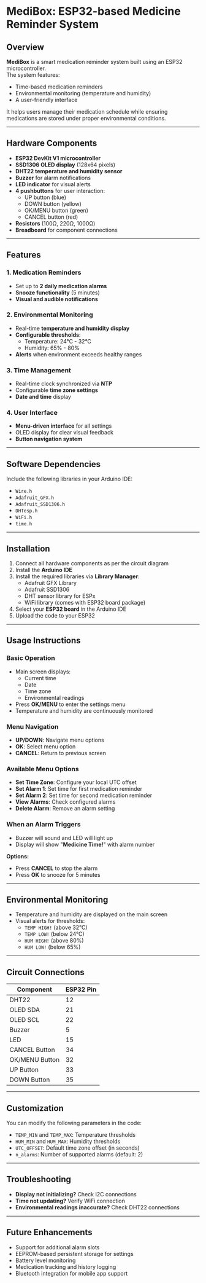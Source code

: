 # MediBox: ESP32-based Medicine Reminder System

## Overview
**MediBox** is a smart medication reminder system built using an ESP32 microcontroller.  
The system features:
- Time-based medication reminders  
- Environmental monitoring (temperature and humidity)  
- A user-friendly interface  

It helps users manage their medication schedule while ensuring medications are stored under proper environmental conditions.

---

## Hardware Components

- **ESP32 DevKit V1 microcontroller**  
- **SSD1306 OLED display** (128x64 pixels)  
- **DHT22 temperature and humidity sensor**  
- **Buzzer** for alarm notifications  
- **LED indicator** for visual alerts  
- **4 pushbuttons** for user interaction:
  - UP button (blue)
  - DOWN button (yellow)
  - OK/MENU button (green)
  - CANCEL button (red)  
- **Resistors** (100Ω, 220Ω, 1000Ω)  
- **Breadboard** for component connections  

---

## Features

### 1. Medication Reminders
- Set up to **2 daily medication alarms**  
- **Snooze functionality** (5 minutes)  
- **Visual and audible notifications**  

### 2. Environmental Monitoring
- Real-time **temperature and humidity display**  
- **Configurable thresholds**:
  - Temperature: 24°C - 32°C  
  - Humidity: 65% - 80%  
- **Alerts** when environment exceeds healthy ranges  

### 3. Time Management
- Real-time clock synchronized via **NTP**  
- Configurable **time zone settings**  
- **Date and time** display  

### 4. User Interface
- **Menu-driven interface** for all settings  
- OLED display for clear visual feedback  
- **Button navigation system**  

---

## Software Dependencies

Include the following libraries in your Arduino IDE:

- `Wire.h`  
- `Adafruit_GFX.h`  
- `Adafruit_SSD1306.h`  
- `DHTesp.h`  
- `WiFi.h`  
- `time.h`  

---

## Installation

1. Connect all hardware components as per the circuit diagram  
2. Install the **Arduino IDE**  
3. Install the required libraries via **Library Manager**:
   - Adafruit GFX Library  
   - Adafruit SSD1306  
   - DHT sensor library for ESPx  
   - WiFi library (comes with ESP32 board package)  
4. Select your **ESP32 board** in the Arduino IDE  
5. Upload the code to your ESP32  

---

## Usage Instructions

### Basic Operation
- Main screen displays:
  - Current time
  - Date
  - Time zone
  - Environmental readings  
- Press **OK/MENU** to enter the settings menu  
- Temperature and humidity are continuously monitored  

### Menu Navigation
- **UP/DOWN**: Navigate menu options  
- **OK**: Select menu option  
- **CANCEL**: Return to previous screen  

### Available Menu Options
- **Set Time Zone**: Configure your local UTC offset  
- **Set Alarm 1**: Set time for first medication reminder  
- **Set Alarm 2**: Set time for second medication reminder  
- **View Alarms**: Check configured alarms  
- **Delete Alarm**: Remove an alarm setting  

### When an Alarm Triggers
- Buzzer will sound and LED will light up  
- Display will show "**Medicine Time!**" with alarm number  

**Options:**
- Press **CANCEL** to stop the alarm  
- Press **OK** to snooze for 5 minutes  

---

## Environmental Monitoring

- Temperature and humidity are displayed on the main screen  
- Visual alerts for thresholds:
  - `TEMP HIGH!` (above 32°C)  
  - `TEMP LOW!` (below 24°C)  
  - `HUM HIGH!` (above 80%)  
  - `HUM LOW!` (below 65%)  

---

## Circuit Connections

| Component      | ESP32 Pin |
|----------------|-----------|
| DHT22          | 12        |
| OLED SDA       | 21        |
| OLED SCL       | 22        |
| Buzzer         | 5         |
| LED            | 15        |
| CANCEL Button  | 34        |
| OK/MENU Button | 32        |
| UP Button      | 33        |
| DOWN Button    | 35        |

---

## Customization

You can modify the following parameters in the code:

- `TEMP_MIN` and `TEMP_MAX`: Temperature thresholds  
- `HUM_MIN` and `HUM_MAX`: Humidity thresholds  
- `UTC_OFFSET`: Default time zone offset (in seconds)  
- `n_alarms`: Number of supported alarms (default: 2)  

---

## Troubleshooting

- **Display not initializing?** Check I2C connections  
- **Time not updating?** Verify WiFi connection  
- **Environmental readings inaccurate?** Check DHT22 connections  

---

## Future Enhancements

- Support for additional alarm slots  
- EEPROM-based persistent storage for settings  
- Battery level monitoring  
- Medication tracking and history logging  
- Bluetooth integration for mobile app support  
